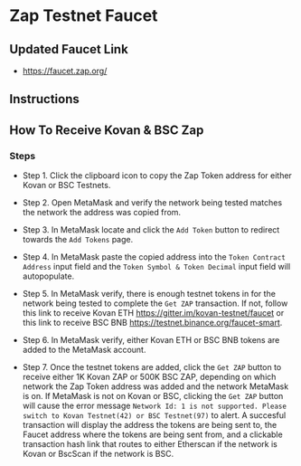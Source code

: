 # Zap Testnet Faucet

## Updated Faucet Link
- https://faucet.zap.org/


## Instructions

## How To Receive Kovan & BSC Zap
  
### Steps

- Step 1. Click the clipboard icon to copy the Zap Token address for either Kovan or BSC Testnets.

- Step 2. Open MetaMask and verify the network being tested matches the network the address was copied from.

- Step 3. In MetaMask locate and click the ```Add Token``` button to redirect towards the ```Add Tokens``` page.

- Step 4. In MetaMask paste the copied address into the ```Token Contract Address``` input field and the ```Token Symbol & Token Decimal``` input field will autopopulate.

- Step 5. In MetaMask verify, there is enough testnet tokens in for the network being tested to complete the ```Get ZAP``` transaction. If not, follow this link to receive Kovan ETH https://gitter.im/kovan-testnet/faucet or this link to receive BSC BNB https://testnet.binance.org/faucet-smart.

- Step 6. In MetaMask verify, either Kovan ETH or BSC BNB tokens are added to the MetaMask account.

- Step 7. Once the testnet tokens are added, click the ```Get ZAP``` button to receive either 1K Kovan ZAP or 500K BSC ZAP, depending on which network the Zap Token address was added and the network MetaMask is on. If MetaMask is not on Kovan or BSC, clicking the ```Get ZAP``` button will cause the error message ```Network Id: 1 is not supported. Please switch to Kovan Testnet(42) or BSC Testnet(97)``` to alert. A succesful transaction will display the address the tokens are being sent to, the Faucet address where the tokens are being sent from, and a clickable transaction hash link that routes to either Etherscan if the network is Kovan or BscScan if the network is BSC.
